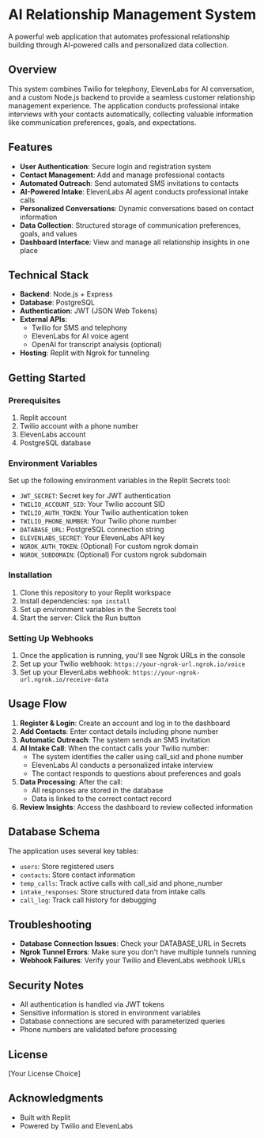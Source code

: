 
# AI Relationship Management System

A powerful web application that automates professional relationship building through AI-powered calls and personalized data collection.

## Overview

This system combines Twilio for telephony, ElevenLabs for AI conversation, and a custom Node.js backend to provide a seamless customer relationship management experience. The application conducts professional intake interviews with your contacts automatically, collecting valuable information like communication preferences, goals, and expectations.

## Features

- **User Authentication**: Secure login and registration system
- **Contact Management**: Add and manage professional contacts
- **Automated Outreach**: Send automated SMS invitations to contacts
- **AI-Powered Intake**: ElevenLabs AI agent conducts professional intake calls
- **Personalized Conversations**: Dynamic conversations based on contact information
- **Data Collection**: Structured storage of communication preferences, goals, and values
- **Dashboard Interface**: View and manage all relationship insights in one place

## Technical Stack

- **Backend**: Node.js + Express
- **Database**: PostgreSQL
- **Authentication**: JWT (JSON Web Tokens)
- **External APIs**:
  - Twilio for SMS and telephony
  - ElevenLabs for AI voice agent
  - OpenAI for transcript analysis (optional)
- **Hosting**: Replit with Ngrok for tunneling

## Getting Started

### Prerequisites

1. Replit account
2. Twilio account with a phone number
3. ElevenLabs account
4. PostgreSQL database

### Environment Variables

Set up the following environment variables in the Replit Secrets tool:

- `JWT_SECRET`: Secret key for JWT authentication
- `TWILIO_ACCOUNT_SID`: Your Twilio account SID
- `TWILIO_AUTH_TOKEN`: Your Twilio authentication token
- `TWILIO_PHONE_NUMBER`: Your Twilio phone number
- `DATABASE_URL`: PostgreSQL connection string
- `ELEVENLABS_SECRET`: Your ElevenLabs API key
- `NGROK_AUTH_TOKEN`: (Optional) For custom ngrok domain
- `NGROK_SUBDOMAIN`: (Optional) For custom ngrok subdomain

### Installation

1. Clone this repository to your Replit workspace
2. Install dependencies: `npm install`
3. Set up environment variables in the Secrets tool
4. Start the server: Click the Run button

### Setting Up Webhooks

1. Once the application is running, you'll see Ngrok URLs in the console
2. Set up your Twilio webhook: `https://your-ngrok-url.ngrok.io/voice`
3. Set up your ElevenLabs webhook: `https://your-ngrok-url.ngrok.io/receive-data`

## Usage Flow

1. **Register & Login**: Create an account and log in to the dashboard
2. **Add Contacts**: Enter contact details including phone number
3. **Automatic Outreach**: The system sends an SMS invitation
4. **AI Intake Call**: When the contact calls your Twilio number:
   - The system identifies the caller using call_sid and phone number
   - ElevenLabs AI conducts a personalized intake interview
   - The contact responds to questions about preferences and goals
5. **Data Processing**: After the call:
   - All responses are stored in the database
   - Data is linked to the correct contact record
6. **Review Insights**: Access the dashboard to review collected information

## Database Schema

The application uses several key tables:

- `users`: Store registered users
- `contacts`: Store contact information
- `temp_calls`: Track active calls with call_sid and phone_number
- `intake_responses`: Store structured data from intake calls
- `call_log`: Track call history for debugging

## Troubleshooting

- **Database Connection Issues**: Check your DATABASE_URL in Secrets
- **Ngrok Tunnel Errors**: Make sure you don't have multiple tunnels running
- **Webhook Failures**: Verify your Twilio and ElevenLabs webhook URLs

## Security Notes

- All authentication is handled via JWT tokens
- Sensitive information is stored in environment variables
- Database connections are secured with parameterized queries
- Phone numbers are validated before processing

## License

[Your License Choice]

## Acknowledgments

- Built with Replit
- Powered by Twilio and ElevenLabs
